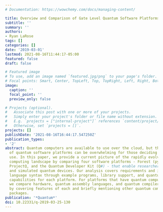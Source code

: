 ```yaml
---
# Documentation: https://wowchemy.com/docs/managing-content/

title: Overview and Comparison of Gate Level Quantum Software Platforms
subtitle: ''
summary: ''
authors:
- Ryan LaRose
tags: []
categories: []
date: '2019-03-01'
lastmod: 2021-08-16T11:44:17-05:00
featured: false
draft: false

# Featured image
# To use, add an image named `featured.jpg/png` to your page's folder.
# Focal points: Smart, Center, TopLeft, Top, TopRight, Left, Right, BottomLeft, Bottom, BottomRight.
image:
  caption: ''
  focal_point: ''
  preview_only: false

# Projects (optional).
#   Associate this post with one or more of your projects.
#   Simply enter your project's folder or file name without extension.
#   E.g. `projects = ["internal-project"]` references `content/project/deep-learning/index.md`.
#   Otherwise, set `projects = []`.
projects: []
publishDate: '2021-08-16T16:44:17.547250Z'
publication_types:
- '2'
abstract: Quantum computers are available to use over the cloud, but the recent explosion
  of quantum software platforms can be overwhelming for those deciding on which to
  use. In this paper, we provide a current picture of the rapidly evolving quantum
  computing landscape by comparing four software platforms - Forest (pyQuil), Qiskit,
  ProjectQ, and the Quantum Developer Kit (Q#) - that enable researchers to use real
  and simulated quantum devices. Our analysis covers requirements and installation,
  language syntax through example programs, library support, and quantum simulator
  capabilities for each platform. For platforms that have quantum computer support,
  we compare hardware, quantum assembly languages, and quantum compilers. We conclude
  by covering features of each and briefly mentioning other quantum computing software
  packages.
publication: '*Quantum*'
doi: 10.22331/q-2019-03-25-130
---
```

